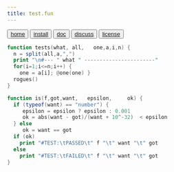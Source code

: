 ```yaml
---
title: test.fun
---
```


<button class="button button1"><a href=/fun/index>home</a></button>
<button class="button button2"><a href=/fun/INSTALL>install</a></button>
<button class="button button1"><a href=/fun/ABOUT>doc</a></button>
<button class="button button2"><a href=http://github.com/timm/fun/issues>discuss</a></button>
<button class="button button1"><a href=/fun/LICENSE>license</a></button>

```awk
function tests(what, all,   one,a,i,n) {
  n = split(all,a,",")
  print "\n#--- " what " -----------------------"
  for(i=1;i<=n;i++) { 
    one = a[i]; @one(one) }
  rogues()
}
```


```awk
function is(f,got,want,   epsilon,     ok) {
  if (typeof(want) == "number") {
     epsilon = epsilon ? epsilon : 0.001
     ok = abs(want - got)/(want + 10^-32)  < epsilon
  } else
     ok = want == got
  if (ok) 
    print "#TEST:\tPASSED\t" f "\t" want "\t" got 
  else 
    print "#TEST:\tFAILED\t" f "\t" want "\t" got 
}
```

